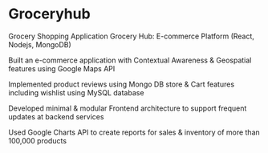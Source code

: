 # Groceryhub
Grocery Shopping Application
Grocery Hub: E-commerce Platform (React, Nodejs, MongoDB)   


Built an e-commerce application with Contextual Awareness & Geospatial features using Google Maps API

Implemented product reviews using Mongo DB store & Cart features including wishlist using MySQL database

Developed minimal & modular Frontend architecture to support frequent updates at backend services 

Used Google Charts API to create reports for sales & inventory of more than 100,000 products
